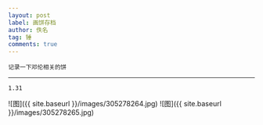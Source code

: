 ```yaml
---
layout: post
label: 画饼存档
author: 佚名
tag: 锤
comments: true
---
```


    记录一下邓伦相关的饼

---

    1.31

![图]({{ site.baseurl }}/images/305278264.jpg)
![图]({{ site.baseurl }}/images/305278265.jpg)